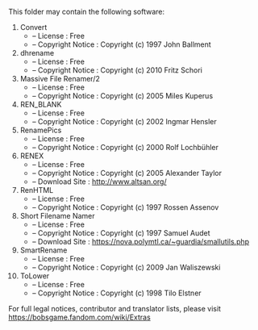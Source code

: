 ﻿This folder may contain the following software:

1. Convert
   - – License : Free
   - – Copyright Notice : Copyright (c) 1997 John Ballment
2. dhrename
   - – License : Free
   - – Copyright Notice : Copyright (c) 2010 Fritz Schori
3. Massive File Renamer/2
   - – License : Free
   - – Copyright Notice : Copyright (c) 2005 Miles Kuperus
4. REN_BLANK
   - – License : Free
   - – Copyright Notice : Copyright (c) 2002 Ingmar Hensler
5. RenamePics
   - – License : Free
   - – Copyright Notice : Copyright (c) 2000 Rolf Lochbühler
6. RENEX
   - – License : Free
   - – Copyright Notice : Copyright (c) 2005 Alexander Taylor
   - – Download Site : http://www.altsan.org/
7. RenHTML
   - – License : Free
   - – Copyright Notice : Copyright (c) 1997 Rossen Assenov
8. Short Filename Namer
   - – License : Free
   - – Copyright Notice : Copyright (c) 1997 Samuel Audet
   - – Download Site : https://nova.polymtl.ca/~guardia/smallutils.php
9. SmartRename
   - – License : Free
   - – Copyright Notice : Copyright (c) 2009 Jan Waliszewski
10. ToLower
    - – License : Free
    - – Copyright Notice : Copyright (c) 1998 Tilo Elstner

For full legal notices, contributor and translator lists, please visit https://bobsgame.fandom.com/wiki/Extras